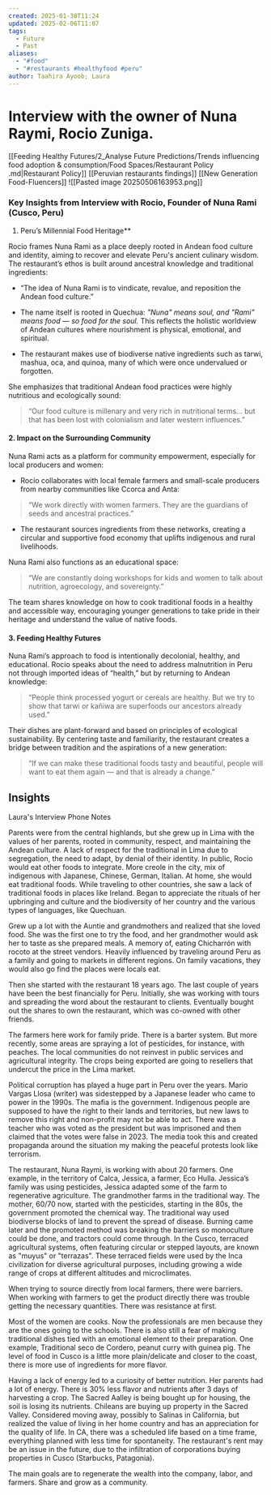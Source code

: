 ```yaml
---
created: 2025-01-30T11:24
updated: 2025-02-06T11:07
tags:
  - Future
  - Past
aliases:
  - "#food"
  - "#restaurants #healthyfood #peru"
author: Taahira Ayoob; Laura
---
```

# Interview with the owner of Nuna Raymi, Rocio Zuniga.

[[Feeding Healthy Futures/2_Analyse Future Predictions/Trends influencing food adoption & consumption/Food Spaces/Restaurant Policy .md|Restaurant Policy]] [[Peruvian restaurants findings]]
 [[New Generation Food-Fluencers]]
![[Pasted image 20250506163953.png]]

### **Key Insights from Interview with Rocio, Founder of Nuna Rami (Cusco, Peru)**

1. Peru’s Millennial Food Heritage**

Rocio frames Nuna Rami as a place deeply rooted in Andean food culture and identity, aiming to recover and elevate Peru's ancient culinary wisdom. The restaurant’s ethos is built around ancestral knowledge and traditional ingredients:

- “The idea of Nuna Rami is to vindicate, revalue, and reposition the Andean food culture.”
    
- The name itself is rooted in Quechua: _"Nuna" means soul, and "Rami" means food — so food for the soul._ This reflects the holistic worldview of Andean cultures where nourishment is physical, emotional, and spiritual.
    
- The restaurant makes use of biodiverse native ingredients such as tarwi, mashua, oca, and quinoa, many of which were once undervalued or forgotten.
    

She emphasizes that traditional Andean food practices were highly nutritious and ecologically sound:

> “Our food culture is millenary and very rich in nutritional terms… but that has been lost with colonialism and later western influences.”

#### **2. Impact on the Surrounding Community**

Nuna Rami acts as a platform for community empowerment, especially for local producers and women:

- Rocio collaborates with local female farmers and small-scale producers from nearby communities like Ccorca and Anta:

> “We work directly with women farmers. They are the guardians of seeds and ancestral practices.”

- The restaurant sources ingredients from these networks, creating a circular and supportive food economy that uplifts indigenous and rural livelihoods.

Nuna Rami also functions as an educational space:

> “We are constantly doing workshops for kids and women to talk about nutrition, agroecology, and sovereignty.”

The team shares knowledge on how to cook traditional foods in a healthy and accessible way, encouraging younger generations to take pride in their heritage and understand the value of native foods.

#### **3. Feeding Healthy Futures**

Nuna Rami’s approach to food is intentionally decolonial, healthy, and educational. Rocio speaks about the need to address malnutrition in Peru not through imported ideas of “health,” but by returning to Andean knowledge:

> “People think processed yogurt or cereals are healthy. But we try to show that tarwi or kañiwa are superfoods our ancestors already used.”

Their dishes are plant-forward and based on principles of ecological sustainability. By centering taste and familiarity, the restaurant creates a bridge between tradition and the aspirations of a new generation:

> “If we can make these traditional foods tasty and beautiful, people will want to eat them again — and that is already a change.”


## Insights
Laura's Interview Phone Notes 

Parents were from the central highlands, but she grew up in Lima with the values of her parents, rooted in community, respect, and maintaining the Andean culture. A lack of respect for the traditional in Lima due to segregation, the need to adapt, by denial of their identity. In public, Rocio would eat other foods to integrate. More creole in the city, mix of indigenous with Japanese, Chinese, German, Italian. At home, she would eat traditional foods. While traveling to other countries, she saw a lack of traditional foods in places like Ireland. Began to appreciate the rituals of her upbringing and culture and the biodiversity of her country and the various types of languages, like Quechuan.

Grew up a lot with the Auntie and grandmothers and realized that she loved food. She was the first one to try the food, and her grandmother would ask her to taste as she prepared meals. A memory of, eating Chicharrón with rocoto at the street vendors. 
Heavily influenced by traveling around Peru as a family and going to markets in different regions. On family vacations, they would also go find the places were locals eat. 

Then she started with the restaurant 18 years ago. The last couple of years have been the best financially for Peru. Initially, she was working with tours and spreading the word about the restaurant to clients. Eventually bought out the shares to own the restaurant, which was co-owned with other friends. 

The farmers here work for family pride. There is a barter system. But more recently, some areas are spraying a lot of pesticides, for instance, with peaches. The local communities do not reinvest in public services and agricultural integrity. The crops being exported are going to resellers that undercut the price in the Lima market. 

Political corruption has played a huge part in Peru over the years. Mario Vargas Llosa (writer) was sidestepped by a Japanese leader who came to power in the 1990s. The mafia is the government. Indigenous people are supposed to have the right to their lands and territories, but new laws to remove this right and non-profit may not be able to act. 
There was a teacher who was voted as the president but was imprisoned and then claimed that the votes were false in 2023. The media took this and created propaganda around the situation my making the peaceful protests look like terrorism. 

The restaurant, Nuna Raymi, is working with about 20 farmers. 
One example, in the territory of Calca, Jessica, a farmer, Eco Hulla.
Jessica’s family was using pesticides, Jessica adapted some of the farm to regenerative agriculture. The grandmother farms in the traditional way. The mother, 60/70 now, started with the pesticides, starting in the 80s, the government promoted the chemical way. The traditional way used biodiverse blocks of land to prevent the spread of disease. Burning came later and the promoted method was breaking the barriers so monoculture could be done, and tractors could come through. In the Cusco, terraced agricultural systems, often featuring circular or stepped layouts, are known as "muyus" or "terrazas". These terraced fields were used by the Inca civilization for diverse agricultural purposes, including growing a wide range of crops at different altitudes and microclimates.

When trying to source directly from local farmers, there were barriers. When working with farmers to get the product directly there was trouble getting the necessary quantities. There was resistance at first. 

Most of the women are cooks. Now the professionals are men because they are the ones going to the schools. There is also still a fear of making traditional dishes tied with an emotional element to their preparation. One example, Traditional seco de Cordero, peanut curry with guinea pig. The level of food in Cusco is a little more plain/delicate and closer to the coast, there is more use of ingredients for more flavor. 

Having a lack of energy led to a curiosity of better nutrition. Her parents had a lot of energy. There is 30% less flavor and nutrients after 3 days of harvesting a crop. The Sacred Aalley is being bought up for housing, the soil is losing its nutrients. Chileans are buying up property in the Sacred Valley. Considered moving away, possibly to Salinas in California, but realized the value of living in her home country and has an appreciation for the quality of life. In CA, there was a scheduled life based on a time frame, everything planned with less time for spontaneity. The restaurant's rent may be an issue in the future, due to the infiltration of corporations buying properties in Cusco (Starbucks, Patagonia). 

The main goals are to regenerate the wealth into the company, labor, and farmers. Share and grow as a community. 

